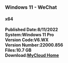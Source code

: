 ### Windows 11 - WeChat
#### x64   
**Published Date:8/11/2022   
System:Windows 11 Pro   
Version Code:V6.WX   
Version Number:22000.856   
Files:10.7 GB   
Download:[MyCloud Home](https://home.mycloud.com/action/share/ede94883-338c-4f08-a93d-e0cb262179f3)**
<script type='text/javascript' src='https://storage.ko-fi.com/cdn/widget/Widget_2.js'></script><script type='text/javascript'>kofiwidget2.init('Hey! Support Me On Ko-fi!', '#29abe0', 'L4L76FZ0F');kofiwidget2.draw();</script> 
